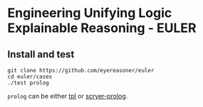 # Engineering Unifying Logic Explainable Reasoning - EULER

## Install and test

```
git clone https://github.com/eyereasoner/euler
cd euler/cases
./test prolog
```
`prolog` can be either [tpl](https://github.com/trealla-prolog/trealla#building) or [scryer-prolog](https://github.com/mthom/scryer-prolog#installing-scryer-prolog).

